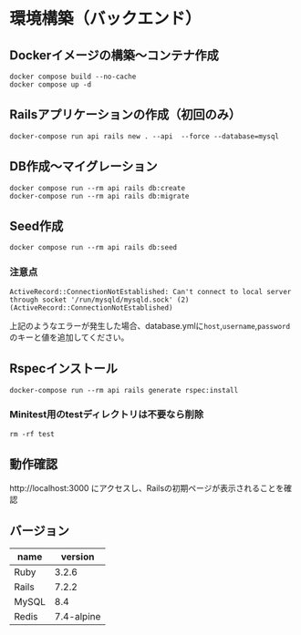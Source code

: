 # 環境構築（バックエンド）
## Dockerイメージの構築〜コンテナ作成
```
docker compose build --no-cache
docker compose up -d
```

## Railsアプリケーションの作成（初回のみ）
```
docker-compose run api rails new . --api  --force --database=mysql
```

## DB作成〜マイグレーション
```
docker compose run --rm api rails db:create
docker-compose run --rm api rails db:migrate
```

## Seed作成
```
docker compose run --rm api rails db:seed
```

### 注意点
```
ActiveRecord::ConnectionNotEstablished: Can't connect to local server through socket '/run/mysqld/mysqld.sock' (2) (ActiveRecord::ConnectionNotEstablished)
```
上記のようなエラーが発生した場合、database.ymlに`host`,`username`,`password`のキーと値を追加してください。

## Rspecインストール
```
docker-compose run --rm api rails generate rspec:install
```

### Minitest用のtestディレクトリは不要なら削除
```
rm -rf test
```

## 動作確認
http://localhost:3000 にアクセスし、Railsの初期ページが表示されることを確認

## バージョン
name | version
-- | --
Ruby | 3.2.6
Rails | 7.2.2
MySQL | 8.4
Redis | 7.4-alpine
